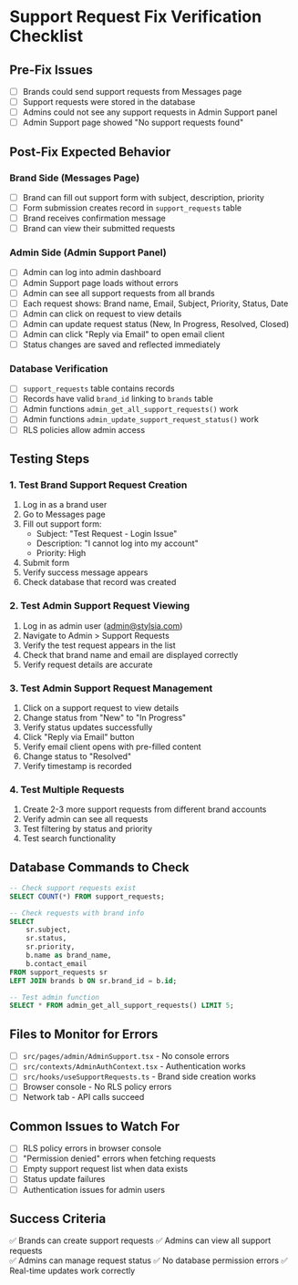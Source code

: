 # Support Request Fix Verification Checklist

## Pre-Fix Issues
- [ ] Brands could send support requests from Messages page
- [ ] Support requests were stored in the database
- [ ] Admins could not see any support requests in Admin Support panel
- [ ] Admin Support page showed "No support requests found"

## Post-Fix Expected Behavior

### Brand Side (Messages Page)
- [ ] Brand can fill out support form with subject, description, priority
- [ ] Form submission creates record in `support_requests` table
- [ ] Brand receives confirmation message
- [ ] Brand can view their submitted requests

### Admin Side (Admin Support Panel)
- [ ] Admin can log into admin dashboard
- [ ] Admin Support page loads without errors
- [ ] Admin can see all support requests from all brands
- [ ] Each request shows: Brand name, Email, Subject, Priority, Status, Date
- [ ] Admin can click on request to view details
- [ ] Admin can update request status (New, In Progress, Resolved, Closed)
- [ ] Admin can click "Reply via Email" to open email client
- [ ] Status changes are saved and reflected immediately

### Database Verification
- [ ] `support_requests` table contains records
- [ ] Records have valid `brand_id` linking to `brands` table
- [ ] Admin functions `admin_get_all_support_requests()` work
- [ ] Admin functions `admin_update_support_request_status()` work
- [ ] RLS policies allow admin access

## Testing Steps

### 1. Test Brand Support Request Creation
1. Log in as a brand user
2. Go to Messages page
3. Fill out support form:
   - Subject: "Test Request - Login Issue"
   - Description: "I cannot log into my account"
   - Priority: High
4. Submit form
5. Verify success message appears
6. Check database that record was created

### 2. Test Admin Support Request Viewing
1. Log in as admin user (admin@stylsia.com)
2. Navigate to Admin > Support Requests
3. Verify the test request appears in the list
4. Check that brand name and email are displayed correctly
5. Verify request details are accurate

### 3. Test Admin Support Request Management
1. Click on a support request to view details
2. Change status from "New" to "In Progress"
3. Verify status updates successfully
4. Click "Reply via Email" button
5. Verify email client opens with pre-filled content
6. Change status to "Resolved"
7. Verify timestamp is recorded

### 4. Test Multiple Requests
1. Create 2-3 more support requests from different brand accounts
2. Verify admin can see all requests
3. Test filtering by status and priority
4. Test search functionality

## Database Commands to Check

```sql
-- Check support requests exist
SELECT COUNT(*) FROM support_requests;

-- Check requests with brand info
SELECT 
    sr.subject,
    sr.status,
    sr.priority,
    b.name as brand_name,
    b.contact_email
FROM support_requests sr
LEFT JOIN brands b ON sr.brand_id = b.id;

-- Test admin function
SELECT * FROM admin_get_all_support_requests() LIMIT 5;
```

## Files to Monitor for Errors
- [ ] `src/pages/admin/AdminSupport.tsx` - No console errors
- [ ] `src/contexts/AdminAuthContext.tsx` - Authentication works
- [ ] `src/hooks/useSupportRequests.ts` - Brand side creation works
- [ ] Browser console - No RLS policy errors
- [ ] Network tab - API calls succeed

## Common Issues to Watch For
- [ ] RLS policy errors in browser console
- [ ] "Permission denied" errors when fetching requests
- [ ] Empty support request list when data exists
- [ ] Status update failures
- [ ] Authentication issues for admin users

## Success Criteria
✅ Brands can create support requests
✅ Admins can view all support requests  
✅ Admins can manage request status
✅ No database permission errors
✅ Real-time updates work correctly
